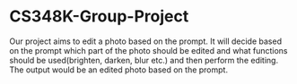 # CS348K-Group-Project
Our project aims to edit a photo based on the prompt. It will decide based on the prompt which part of the photo should be edited and what functions should be used(brighten, darken, blur etc.) and then perform the editing. The output would be an edited photo based on the prompt. 
